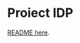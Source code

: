 Proiect IDP
===========

[README here](https://docs.google.com/document/d/1fHYyQusXBBw9G6TMzDEUr_uedI6c_IJN3SsD3-ZxAVA/edit?usp=sharing).
